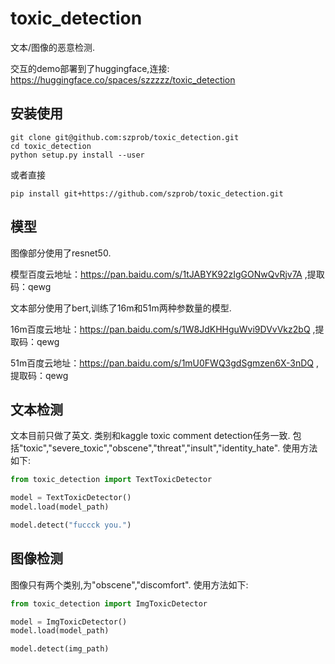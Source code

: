 # toxic_detection

文本/图像的恶意检测.

交互的demo部署到了huggingface,连接:
https://huggingface.co/spaces/szzzzz/toxic_detection

## 安装使用

```shell
git clone git@github.com:szprob/toxic_detection.git
cd toxic_detection
python setup.py install --user
```

或者直接

```shell
pip install git+https://github.com/szprob/toxic_detection.git
```

## 模型

图像部分使用了resnet50.

模型百度云地址：https://pan.baidu.com/s/1tJABYK92zIgGONwQvRjv7A ,提取码：qewg

文本部分使用了bert,训练了16m和51m两种参数量的模型.

16m百度云地址：https://pan.baidu.com/s/1W8JdKHHguWvi9DVvVkz2bQ ,提取码：qewg

51m百度云地址：https://pan.baidu.com/s/1mU0FWQ3gdSgmzen6X-3nDQ ,提取码：qewg


## 文本检测

文本目前只做了英文.
类别和kaggle toxic comment detection任务一致.
包括"toxic","severe_toxic","obscene","threat","insult","identity_hate".
使用方法如下:

```python
from toxic_detection import TextToxicDetector

model = TextToxicDetector()
model.load(model_path)

model.detect("fuccck you.")
```

## 图像检测
图像只有两个类别,为"obscene","discomfort".
使用方法如下:

```python
from toxic_detection import ImgToxicDetector

model = ImgToxicDetector()
model.load(model_path)

model.detect(img_path)
```
